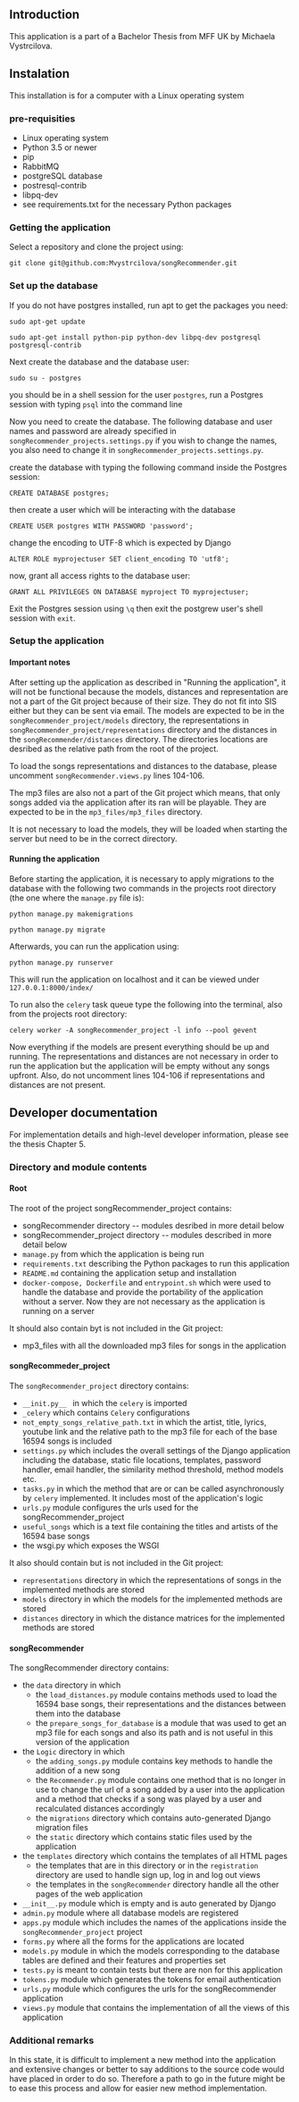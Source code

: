## Introduction

This application is a part of a Bachelor Thesis from MFF UK by Michaela Vystrcilova.

## Instalation

This installation is for a computer with a Linux operating system

### pre-requisities

* Linux operating system
* Python 3.5 or newer
* pip
* RabbitMQ
* postgreSQL database
* postresql-contrib
* libpq-dev
* see requirements.txt for the necessary Python packages

### Getting the application

Select a repository and clone the project using:

 `git clone git@github.com:Mvystrcilova/songRecommender.git`
 
### Set up the database
If you do not have postgres installed, run apt to get the packages you need:

`sudo apt-get update` 

`sudo apt-get install python-pip python-dev libpq-dev postgresql postgresql-contrib`

Next create the database and the database user: 

`sudo su - postgres`

you should be in a shell session for the user `postgres`, run a Postgres session with typing `psql` into the command line

Now you need to create the database. The following database and user names and password are 
already specified in `songRecommender_projects.settings.py`
if you wish to change the names, you also need to change it in `songRecommender_projects.settings.py`.

create the database with typing the following command inside the Postgres session:

`CREATE DATABASE postgres;`

then create a user which will be interacting with the database

`CREATE USER postgres WITH PASSWORD 'password';`

change the encoding to UTF-8 which is expected by Django

`ALTER ROLE myprojectuser SET client_encoding TO 'utf8';`

now, grant all access rights to the database user:

`GRANT ALL PRIVILEGES ON DATABASE myproject TO myprojectuser;`

Exit the Postgres session using `\q` then exit the postgrew user's shell session with `exit`.

### Setup the application

#### Important notes
After setting up the application as described in "Running the application", it will not be 
functional because the models, 
distances and representation are not a part of the Git project because of their size.
They do not fit into SIS either but they can be sent via email. The models are expected to
be in the `songRecommender_project/models` directory, the representations in 
`songRecommender_project/representations` directory and the distances in the 
`songRecommender/distances` directory. The directories locations are desribed as the relative path from the 
root of the project.
 
 To load the songs representations and distances to the database, please uncomment 
`songRecommender.views.py` lines 104-106.

The mp3 files are also not a part of the Git project which means, that only songs added via the application 
after its ran will be playable. They are expected to be in the `mp3_files/mp3_files` directory.



It is not necessary to load the models, they will be loaded when starting the server
but need to be in the correct directory.
 
 #### Running the application
Before starting the application, it is necessary to apply migrations to the database
with the following two commands in the projects root directory (the one where the `manage.py`
file is):

`python manage.py makemigrations`

`python manage.py migrate` 

Afterwards, you can run the application using:

`python manage.py runserver `

This will run the application on localhost and it can be viewed under `127.0.0.1:8000/index/`

To run also the `celery` task queue type the following into the terminal, also from the
projects root directory:

`celery worker -A songRecommender_project -l info --pool gevent`

Now everything if the models are present everything should be up and running. The representations and distances
are not necessary in order to run the application but 
the application will be empty without any songs upfront. Also, do not uncomment lines 104-106 if
representations and distances are not present.

## Developer documentation

For implementation details and high-level developer information, please see the thesis Chapter 5.

### Directory and module contents

#### Root 
The root of the project songRecommender_project contains:
 
 * songRecommender directory -- modules desribed in more detail below
 * songRecommender_project directory -- modules described in more detail below
 * `manage.py` from which the application is being run
 * `requirements.txt` describing the Python packages to run this application
 * `README.md` containing the application setup and installation
 * `docker-compose, Dockerfile` and `entrypoint.sh` which were used to handle the database and 
 provide the portability of the application without a server. Now they are not necessary as the application
 is running on a server
 
 It should also contain byt is not included in the Git project:
  * mp3_files with all the downloaded mp3 files for songs in the application

 
#### songRecommeder_project
The `songRecommender_project` directory contains:

* `__init.py__ ` in which the `celery` is imported
* `_celery` which contains `Celery` configurations 
* `not_empty_songs_relative_path.txt` in which the artist, 
title, lyrics, youtube link and the relative path to the mp3 file
for each of the base 16594 songs is included
* `settings.py` which includes the overall settings of the Django application
including the database, static file locations, templates, password handler, email handler,
the similarity method threshold, method models etc.
* `tasks.py` in which the method that are or can be called asynchronously by `celery` 
implemented. It includes most of the application's logic
* `urls.py` module configures the urls used for the songRecommender_project
* `useful_songs` which is a text file containing the titles and artists of the 16594 base songs
* the wsgi.py which exposes the WSGI


It also should contain but is not included in the Git project:

* `representations` directory in which the representations of songs in the implemented methods are stored
* `models` directory in which the models for the implemented methods are stored
* `distances` directory in which the distance matrices for the implemented methods are stored

#### songRecommender

The songRecommender directory contains:

* the `data` directory in which
   * the `load_distances.py` module contains methods used to load the
   16594 base songs, their representations and the distances between them into the database
   * the `prepare_songs_for_database` is a module that was used to get an mp3 file
   for each songs and also its path and is not useful in this version of the application
* the `Logic` directory in which
   * the `adding_songs.py` module contains key methods to handle the addition of a new song
   * the `Recommender.py` module contains one method that is no longer in use to change the url of a
   song added by a user into the application and a method that checks if a song was
   played by a user and recalculated distances accordingly
   * the `migrations` directory which contains auto-generated Django migration files
   * the `static` directory which contains static files used by the application
* the `templates` directory which contains the templates of all HTML pages
    * the templates that are in this directory or in the `registration` directory
       are used to handle sign up, log in and log out views
    * the templates in the `songRecommender` directory handle all the other pages
       of the web application
* `__init__.py` module which is empty and is auto generated by Django
* `admin.py` module where all database models are registered
* `apps.py` module which includes the names of the applications inside the `songRecommender_project`
project
* `forms.py` where all the forms for the applications are located
* `models.py` module in which the models corresponding to the database tables
are defined and their features and properties set
* `tests.py` is meant to contain tests but there are non for this application
* `tokens.py` module which generates the tokens for email authentication
* `urls.py` module which configures the urls for the songRecommender application
* `views.py` module that contains the implementation of all the views of this application 

### Additional remarks
In this state, it is difficult to implement a new method into the application and extensive
changes or better to say additions to the source code would have placed in order to do so. 
Therefore a path to go in the future might be to ease this process and allow for easier new method
implementation.
